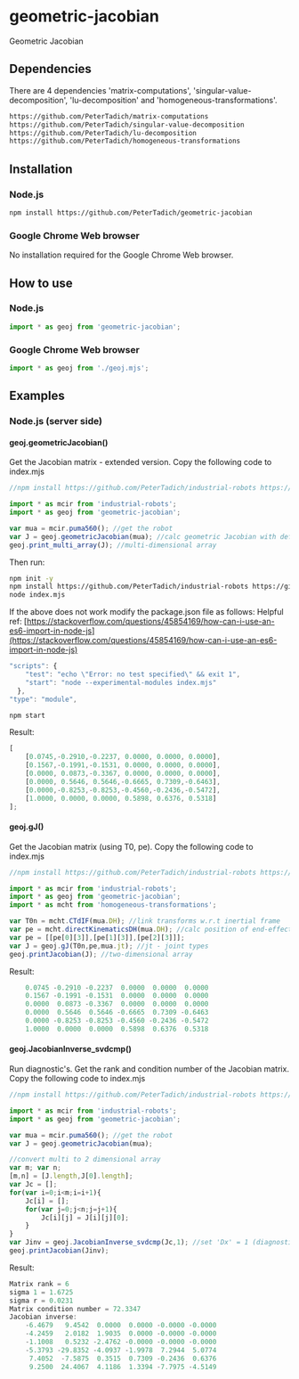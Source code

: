 # geometric-jacobian
Geometric Jacobian

## Dependencies

There are 4 dependencies 'matrix-computations', 'singular-value-decomposition', 'lu-decomposition' and 'homogeneous-transformations'.

```bash
https://github.com/PeterTadich/matrix-computations
https://github.com/PeterTadich/singular-value-decomposition
https://github.com/PeterTadich/lu-decomposition
https://github.com/PeterTadich/homogeneous-transformations
```

## Installation

### Node.js

```bash
npm install https://github.com/PeterTadich/geometric-jacobian
```

### Google Chrome Web browser

No installation required for the Google Chrome Web browser.

## How to use

### Node.js

```js
import * as geoj from 'geometric-jacobian';
```

### Google Chrome Web browser

```js
import * as geoj from './geoj.mjs';
```

## Examples

### Node.js (server side)

#### geoj.geometricJacobian()

Get the Jacobian matrix - extended version. Copy the following code to index.mjs

```js
//npm install https://github.com/PeterTadich/industrial-robots https://github.com/PeterTadich/geometric-jacobian

import * as mcir from 'industrial-robots';
import * as geoj from 'geometric-jacobian';

var mua = mcir.puma560(); //get the robot
var J = geoj.geometricJacobian(mua); //calc geometric Jacobian with default q's
geoj.print_multi_array(J); //multi-dimensional array
```

Then run:

```bash
npm init -y
npm install https://github.com/PeterTadich/industrial-robots https://github.com/PeterTadich/geometric-jacobian
node index.mjs
```

If the above does not work modify the package.json file as follows:
Helpful ref: [https://stackoverflow.com/questions/45854169/how-can-i-use-an-es6-import-in-node-js](https://stackoverflow.com/questions/45854169/how-can-i-use-an-es6-import-in-node-js)

```js
"scripts": {
    "test": "echo \"Error: no test specified\" && exit 1",
    "start": "node --experimental-modules index.mjs"
  },
"type": "module",
```

```bash
npm start
```

Result:

```js
[
    [0.0745,-0.2910,-0.2237, 0.0000, 0.0000, 0.0000],
    [0.1567,-0.1991,-0.1531, 0.0000, 0.0000, 0.0000],
    [0.0000, 0.0873,-0.3367, 0.0000, 0.0000, 0.0000],
    [0.0000, 0.5646, 0.5646,-0.6665, 0.7309,-0.6463],
    [0.0000,-0.8253,-0.8253,-0.4560,-0.2436,-0.5472],
    [1.0000, 0.0000, 0.0000, 0.5898, 0.6376, 0.5318]
];
```

#### geoj.gJ()

Get the Jacobian matrix (using T0, pe). Copy the following code to index.mjs

```js
//npm install https://github.com/PeterTadich/industrial-robots https://github.com/PeterTadich/geometric-jacobian https://github.com/PeterTadich/homogeneous-transformations

import * as mcir from 'industrial-robots';
import * as geoj from 'geometric-jacobian';
import * as mcht from 'homogeneous-transformations';

var T0n = mcht.CTdIF(mua.DH); //link transforms w.r.t inertial frame
var pe = mcht.directKinematicsDH(mua.DH); //calc position of end-effector in inertial frame
var pe = [[pe[0][3]],[pe[1][3]],[pe[2][3]]];
var J = geoj.gJ(T0n,pe,mua.jt); //jt - joint types
geoj.printJacobian(J); //two-dimensional array
```

Result:

```js
    0.0745 -0.2910 -0.2237  0.0000  0.0000  0.0000
    0.1567 -0.1991 -0.1531  0.0000  0.0000  0.0000
    0.0000  0.0873 -0.3367  0.0000  0.0000  0.0000
    0.0000  0.5646  0.5646 -0.6665  0.7309 -0.6463
    0.0000 -0.8253 -0.8253 -0.4560 -0.2436 -0.5472
    1.0000  0.0000  0.0000  0.5898  0.6376  0.5318
```

#### geoj.JacobianInverse_svdcmp()

Run diagnostic's. Get the rank and condition number of the Jacobian matrix. Copy the following code to index.mjs

```js
//npm install https://github.com/PeterTadich/industrial-robots https://github.com/PeterTadich/geometric-jacobian

import * as mcir from 'industrial-robots';
import * as geoj from 'geometric-jacobian';

var mua = mcir.puma560(); //get the robot
var J = geoj.geometricJacobian(mua);

//convert multi to 2 dimensional array
var m; var n;
[m,n] = [J.length,J[0].length];
var Jc = [];
for(var i=0;i<m;i=i+1){
    Jc[i] = [];
    for(var j=0;j<n;j=j+1){
        Jc[i][j] = J[i][j][0];
    }
}
var Jinv = geoj.JacobianInverse_svdcmp(Jc,1); //set 'Dx' = 1 (diagnostic)
geoj.printJacobian(Jinv);
```

Result:

```js
Matrix rank = 6
sigma 1 = 1.6725
sigma r = 0.0231
Matrix condition number = 72.3347
Jacobian inverse:
    -6.4679   9.4542  0.0000  0.0000 -0.0000 -0.0000
    -4.2459   2.0182  1.9035  0.0000 -0.0000 -0.0000
    -1.1008   0.5232 -2.4762 -0.0000 -0.0000 -0.0000
    -5.3793 -29.8352 -4.0937 -1.9978  7.2944  5.0774
     7.4052  -7.5875  0.3515  0.7309 -0.2436  0.6376
     9.2500  24.4067  4.1186  1.3394 -7.7975 -4.5149
```